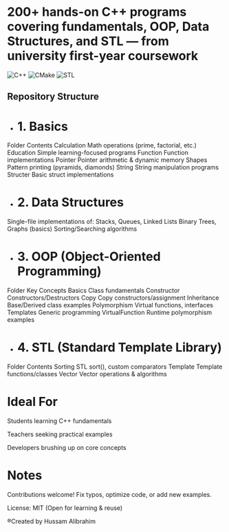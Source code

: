 # 200+ hands-on C++ programs covering fundamentals, OOP, Data Structures, and STL — from university first-year coursework

![C++](https://img.shields.io/badge/C++-00599C?style=for-the-badge&logo=c%2B%2B&logoColor=white)
![CMake](https://img.shields.io/badge/CMake-064F8C?style=for-the-badge&logo=cmake&logoColor=white)
![STL](https://img.shields.io/badge/STL-00599C?style=for-the-badge&logo=c%2B%2B&logoColor=white)
## Repository Structure
- # 1. Basics
Folder	Contents
Calculation	Math operations (prime, factorial, etc.)
Education	Simple learning-focused programs
Function	Function implementations
Pointer	Pointer arithmetic & dynamic memory
Shapes	Pattern printing (pyramids, diamonds)
String	String manipulation programs
Structer	Basic struct implementations

- # 2. Data Structures
Single-file implementations of:
Stacks, Queues, Linked Lists
Binary Trees, Graphs (basics)
Sorting/Searching algorithms

- # 3. OOP (Object-Oriented Programming)
Folder	Key Concepts
Basics	Class fundamentals
Constructor	Constructors/Destructors
Copy	Copy constructors/assignment
Inheritance	Base/Derived class examples
Polymorphism	Virtual functions, interfaces
Templates	Generic programming
VirtualFunction	Runtime polymorphism examples

- # 4. STL (Standard Template Library)
Folder	Contents
Sorting	STL sort(), custom comparators
Template	Template functions/classes
Vector	Vector operations & algorithms


# Ideal For
Students learning C++ fundamentals

Teachers seeking practical examples

Developers brushing up on core concepts

# Notes
Contributions welcome! Fix typos, optimize code, or add new examples.

License: MIT (Open for learning & reuse)


®Created by Hussam Alibrahim
